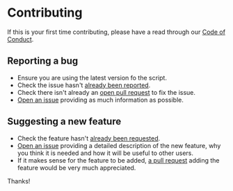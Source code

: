 # Contributing

If this is your first time contributing, please have a read through our [Code of Conduct](https://github.com/lordcodes/git-rewrite-author/blob/master/CODE_OF_CONDUCT.md).

## Reporting a bug

* Ensure you are using the latest version fo the script.
* Check the issue hasn't [already been reported](https://github.com/lordcodes/git-rewrite-author/issues).
* Check there isn't already an [open pull request](https://github.com/lordcodes/git-rewrite-author/pulls) to fix the issue.
* [Open an issue](https://github.com/lordcodes/git-rewrite-author/issues/new/choose) providing as much information as possible.

## Suggesting a new feature

* Check the feature hasn't [already been requested](https://github.com/lordcodes/git-rewrite-author/issues).
* [Open an issue](https://github.com/lordcodes/git-rewrite-author/issues/new/choose) providing a detailed description of the new feature, why you think it is needed and how it will be useful to other users.
* If it makes sense for the feature to be added, [a pull request](https://github.com/lordcodes/git-rewrite-author/compare) adding the feature would be very much appreciated.

Thanks!
